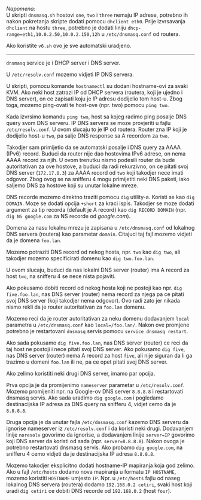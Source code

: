 *Napomena:* \
U skripti `dnsmasq.sh` hostovi `one`, `two` i `three` nemaju IP adrese,
potrebno ih nakon pokretanja skripte dodati pomocu `dhclient eth0`.
Prije izvrsavanja `dhclient` na hostu `three`, potrebno je dodati liniju
`dhcp-range=eth1,10.0.2.50,10.0.2.150,12h` u `/etc/dnsmasq.conf` od routera.

Ako koristite `v6.sh` ovo je sve automatski uradjeno.

---

`dnsmasq` service je i DHCP server i DNS server.

U `/etc/resolv.conf` mozemo vidjeti IP DNS servera.

U skripti, pomocu komande `hostnamectl` su dodani hostname-ovi za svaki KVM.
Ako neki host zatrazi IP od DHCP servera (routera, koji je ujedno i DNS server),
on ce zapisati koju je IP adresu dodijelio tom host-u.
Zbog toga, mozemo ping-ovati te host-ove (npr. two) pomocu `ping two`.

Kada izvrsimo komandu `ping two`, host sa kojeg radimo ping posalje DNS query svom DNS serveru. IP DNS servera se moze provjeriti u fajlu `/etc/resolv.conf`. U ovom slucaju to je IP od routera. Router zna IP koji je dodijelio host-u `two`, pa salje DNS response sa A recordom za `two`.

Takodjer sam primijetio da se automatski posalje i DNS query za AAAA (IPv6) record.
Buduci da router nije dao hostovima IPv6 adrese, on nema AAAA record za njih.
U ovom trenutku nismo podesili router da bude autoritativan za ove hostove,
a buduci da radi rekurzivno, on ce pitati svoj DNS server (`172.17.0.3`) za AAAA record od `two` koji takodjer nece imati odgovor.
Zbog ovog se na snifferu 4 mogu primijetiti neki DNS paketi, iako saljemo DNS za hostove koji su unutar lokalne mreze.

DNS recorde mozemo direktno traziti pomocu `dig` utility-a.
Koristi se kao `dig DOMAIN`.
Moze se dodati opcija `+short` za kraci ispis.
Takodjer se moze dodati argument za tip recorda (default je A record) kao `dig RECORD DOMAIN` (npr. `dig NS google.com` za NS recorde od *google.com*).

Domena za nasu lokalnu mrezu je zapisana u `/etc/dnsmasq.conf` od lokalnog DNS servera (routera) kao parametar `domain`.
Citajuci taj fajl mozemo vidjeti da je domena `foo.lan`.

Mozemo potraziti DNS record od nekog hosta, npr. `two` kao `dig two`, ali takodjer mozemo specificirati domenu kao `dig two.foo.lan`.

U ovom slucaju, buduci da nas lokalni DNS server (router) ima A record za host `two`,
na snifferu 4 se nece nista pojaviti.

Ako pokusamo dobiti record od nekog hosta koji ne postoji kao npr. `dig five.foo.lan`,
nas DNS server (router) nema record za njega pa ce pitati svoj DNS server (koji takodjer nema odgovor).
Ovo radi zato jer nikada nismo rekli da je router autoritativan za `foo.lan` domenu.

Mozemo reci da je router autoritativan za neku domenu dodavanjem `local` parametra u `/etc/dnsmasq.conf` kao `local=/foo.lan/`.
Nakon ove promjene potrebno je restartovani `dnsmasq` servis pomocu `service dnsmasq restart`.

Ako sada pokusamo `dig five.foo.lan`, nas DNS server (router) ce reci da taj host ne postoji i nece pitati svoj DNS server.
Ako pokusamo `dig five`, nas DNS server (router) nema A record za host `five`,
ali nije siguran da li ga trazimo u domeni `foo.lan` ili ne, pa ce opet pitati svoj DNS server.

Ako zelimo koristiti neki drugi DNS server, imamo par opcija.

Prva opcija je da promijenimo `nameserver` parametar u `/etc/resolv.conf`.
Mozemo promijeniti npr. na Google-ov DNS server `8.8.8.8` i restartovati dnsmasq servis.
Ako sada uradimo `dig google.com` i pogledamo destinacijska IP adresa za DNS query na snifferu 4, vidjet cemo da je `8.8.8.8`.

Druga opcija je da unutar fajla `/etc/dnsmasq.conf` kazemo DNS serveru da ignorise nameserver iz `/etc/resolv.conf` i da koristi neki drugi.
Dodavanjem linije `noresolv` govorimo da ignorise, a dodavanjem linije `server=IP` govorimo koji DNS server da koristi od sada (npr. `server=8.8.8.8`).
Nakon ovoga je potrebno restartovati dnsmasq servis.
Ako probamo `dig google.com`, na snifferu 4 cemo vidjeti da je destinacijska IP adresa `8.8.8.8`.

Mozemo takodjer eksplicitno dodati hostname-IP mapiranja koja god zelimo.
Ako u fajl `/etc/hosts` dodamo nova mapiranja u formatu `IP HOSTNAME`,
mozemo koristiti `HOSTNAME` umjesto `IP`.
Npr. u `/etc/hosts` fajlu od naseg lokalnog DNS servera (routera) dodamo
`192.168.0.2 cetiri`, svaki host koji uradi `dig cetiri` ce dobiti DNS recorde od `192.168.0.2` (host `four`).
